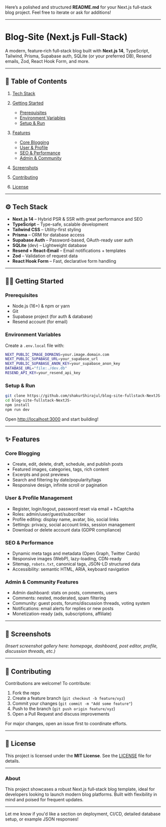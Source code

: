 Here’s a polished and structured **README.md** for your Next.js full‑stack blog project. Feel free to iterate or ask for additions!

---

# Blog‑Site (Next.js Full‑Stack)

A modern, feature‑rich full‑stack blog built with **Next.js 14**, TypeScript, Tailwind, Prisma, Supabase auth, SQLite (or your preferred DB), Resend emails, Zod, React Hook Form, and more.

---

## 🚀 Table of Contents

1. [Tech Stack](#tech-stack)
2. [Getting Started](#getting-started)

   - [Prerequisites](#prerequisites)
   - [Environment Variables](#environment-variables)
   - [Setup & Run](#setup--run)

3. [Features](#features)

   - [Core Blogging](#core-blogging)
   - [User & Profile](#user--profile-management)
   - [SEO & Performance](#seo--performance)
   - [Admin & Community](#admin--community-features)

4. [Screenshots](#screenshots)
5. [Contributing](#contributing)
6. [License](#license)

---

## ⚙️ Tech Stack

- **Next.js 14** – Hybrid PSR & SSR with great performance and SEO
- **TypeScript** – Type-safe, scalable development
- **Tailwind CSS** – Utility-first styling
- **Prisma** – ORM for database access
- **Supabase Auth** – Password-based, OAuth-ready user auth
- **SQLite** (dev) – Lightweight database
- **Resend + React‑Email** – Email notifications + templates
- **Zod** – Validation of request data
- **React Hook Form** – Fast, declarative form handling

---

## 👩‍💻 Getting Started

### Prerequisites

- Node.js (16+) & npm or yarn
- Git
- Supabase project (for auth & database)
- Resend account (for email)

### Environment Variables

Create a `.env.local` file with:

```bash
NEXT_PUBLIC_IMAGE_DOMAINS=your.image.domain.com
NEXT_PUBLIC_SUPABASE_URL=your_supabase_url
NEXT_PUBLIC_SUPABASE_ANON_KEY=your_supabase_anon_key
DATABASE_URL="file:./dev.db"
RESEND_API_KEY=your_resend_api_key
```

### Setup & Run

```bash
git clone https://github.com/shakurShirajul/blog-site-fullstack-NextJS-.git
cd blog-site-fullstack-NextJS-
npm install
npm run dev
```

Open [http://localhost:3000](http://localhost:3000) and start building!

---

## ✨ Features

### Core Blogging

- Create, edit, delete, draft, schedule, and publish posts
- Featured images, categories, tags, rich content
- Excerpts and post previews
- Search and filtering by date/popularity/tags
- Responsive design, infinite scroll or pagination

### User & Profile Management

- Register, login/logout, password reset via email + hCaptcha
- Roles: admin/user/guest/subscriber
- Profile editing: display name, avatar, bio, social links
- Settings: privacy, social account links, session management
- Download or delete account data (GDPR compliance)

### SEO & Performance

- Dynamic meta tags and metadata (Open Graph, Twitter Cards)
- Responsive images (WebP), lazy-loading, CDN-ready
- Sitemap, `robots.txt`, canonical tags, JSON-LD structured data
- Accessibility: semantic HTML, ARIA, keyboard navigation

### Admin & Community Features

- Admin dashboard: stats on posts, comments, users
- Comments: nested, moderated, spam filtering
- Community: guest posts, forums/discussion threads, voting system
- Notifications: email alerts for replies or new posts
- Monetization-ready (ads, subscriptions, affiliate)

---

## 📸 Screenshots

_(Insert screenshot gallery here: homepage, dashboard, post editor, profile, discussion threads, etc.)_

---

## 📖 Contributing

Contributions are welcome! To contribute:

1. Fork the repo
2. Create a feature branch (`git checkout -b feature/xyz`)
3. Commit your changes (`git commit -m "Add some feature"`)
4. Push to the branch (`git push origin feature/xyz`)
5. Open a Pull Request and discuss improvements

For major changes, open an issue first to coordinate efforts.

---

## 📜 License

This project is licensed under the **MIT License**. See the [LICENSE](LICENSE) file for details.

---

### About

This project showcases a robust Next.js full‑stack blog template, ideal for developers looking to launch modern blog platforms. Built with flexibility in mind and poised for frequent updates.

---

Let me know if you'd like a section on deployment, CI/CD, detailed database setup, or example JSON responses!
